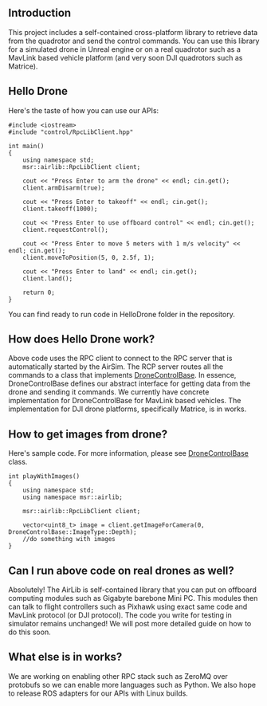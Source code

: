 ## Introduction
This project includes a self-contained cross-platform library to retrieve data from the quadrotor and send the control commands. You can use this library for a simulated drone in Unreal engine or on a real quadrotor such as a MavLink based vehicle platform (and very soon DJI quadrotors such as Matrice).

## Hello Drone
Here's the taste of how you can use our APIs:

```
#include <iostream>
#include "control/RpcLibClient.hpp"

int main() 
{
    using namespace std;
    msr::airlib::RpcLibClient client;

    cout << "Press Enter to arm the drone" << endl; cin.get();
    client.armDisarm(true);

    cout << "Press Enter to takeoff" << endl; cin.get();
    client.takeoff(1000);

    cout << "Press Enter to use offboard control" << endl; cin.get();
    client.requestControl();

    cout << "Press Enter to move 5 meters with 1 m/s velocity" << endl; cin.get();
    client.moveToPosition(5, 0, 2.5f, 1);

    cout << "Press Enter to land" << endl; cin.get();
    client.land();

    return 0;
}

```

You can find ready to run code in HelloDrone folder in the repository.

## How does Hello Drone work?
Above code uses the RPC client to connect to the RPC server that is automatically started by the AirSim. The RCP server routes all the commands to a class that implements [DroneControlBase](../AirLib/include/control/DroneControlBase.hpp). In essence, DroneControlBase defines our abstract interface for getting data from the drone and sending it commands. We currently have concrete implementation for DroneControlBase for MavLink based vehicles. The implementation for DJI drone platforms, specifically Matrice, is in works.

## How to get images from drone?
Here's sample code. For more information, please see [DroneControlBase](../AirLib/include/control/DroneControlBase.hpp) class.

```
int playWithImages() 
{
    using namespace std;
    using namespace msr::airlib;
    
    msr::airlib::RpcLibClient client;

    vector<uint8_t> image = client.getImageForCamera(0, DroneControlBase::ImageType::Depth);
    //do something with images
}
```

## Can I run above code on real drones as well?
Absolutely! The AirLib is self-contained library that you can put on offboard computing modules such as Gigabyte barebone Mini PC. This modules then can talk to flight controllers such as Pixhawk using exact same code and MavLink protocol (or DJI protocol). The code you write for testing in simulator remains unchanged! We will post more detailed guide on how to do this soon.

## What else is in works?
We are working on enabling other RPC stack such as ZeroMQ over protobufs so we can enable more languages such as Python. We also hope to release ROS adapters for our APIs with Linux builds.
